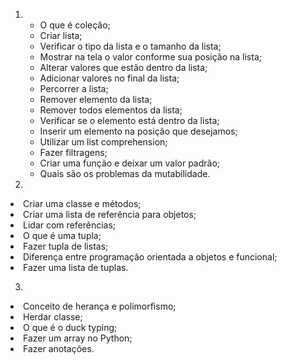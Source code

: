 1. 
    <ul>
    <li>O que é coleção;</li>
    <li>Criar lista;</li>
    <li>Verificar o tipo da lista e o tamanho da lista;</li>
    <li>Mostrar na tela o valor conforme sua posição na lista;</li>
    <li>Alterar valores que estão dentro da lista;</li>
    <li>Adicionar valores no final da lista;</li>
    <li>Percorrer a lista;</li>
    <li>Remover elemento da lista;</li>
    <li>Remover todos elementos da lista;</li>
    <li>Verificar se o elemento está dentro da lista;</li>
    <li>Inserir um elemento na posição que desejamos;</li>
    <li>Utilizar um list comprehension;</li>
    <li>Fazer filtragens;</li>
    <li>Criar uma função e deixar um valor padrão;</li>
    <li>Quais são os problemas da mutabilidade.</li>
    </ul>
   
2.  <ul>
        
<li> 
Criar uma classe e métodos;
</li>
<li> 
Criar uma lista de referência para objetos;
</li>
<li> 
Lidar com referências;
</li>
<li> 
O que é uma tupla;
</li>
<li> 
Fazer tupla de listas;
</li>
<li> 
Diferença entre programação orientada a objetos e funcional;
</li>
<li> 
Fazer uma lista de tuplas.
</li>
</ul>

3. <ul>

<li>Conceito de herança e polimorfismo;
</li>

<li>Herdar classe;
</li>
<li>O que é o duck typing;
</li>
<li>Fazer um array no Python;
</li>
<li>Fazer anotações.
</li>








</ul>